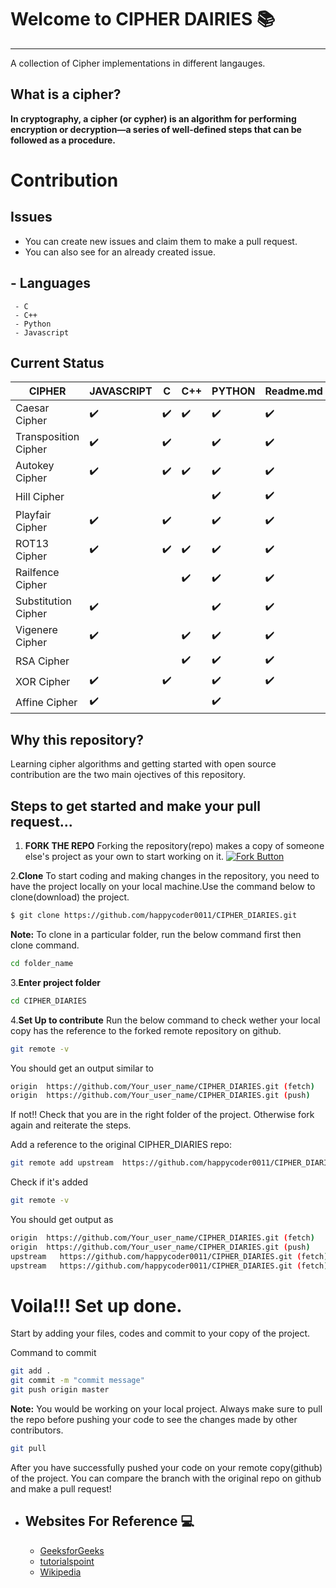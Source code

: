 # Welcome to  CIPHER DAIRIES :books:
***
A collection of Cipher implementations in different langauges.

## What is a cipher?
**In cryptography, a cipher (or cypher) is an algorithm for performing encryption or decryption—a series of well-defined steps that can be followed as a procedure.**


# Contribution

## Issues
- You can create new issues and claim them to make a pull request.
- You can also see for an already created issue.

## - Languages
     - C
     - C++
     - Python
     - Javascript
     
## Current Status

| CIPHER | JAVASCRIPT | C | C++ | PYTHON |  Readme.md |
| --------------- | --------------- | --------------- | --------------- | --------------- | --------------- |
| Caesar Cipher |  :heavy_check_mark:   |  :heavy_check_mark: |  :heavy_check_mark: | :heavy_check_mark:  | :heavy_check_mark: |
| Transposition Cipher | :heavy_check_mark:  | :heavy_check_mark: | &nbsp; | :heavy_check_mark:  | :heavy_check_mark: |
| Autokey Cipher | :heavy_check_mark:  |  :heavy_check_mark: | :heavy_check_mark:  | :heavy_check_mark:  | :heavy_check_mark: |
| Hill Cipher | &nbsp;  | &nbsp; | &nbsp; |  :heavy_check_mark:| :heavy_check_mark:|
| Playfair Cipher | :heavy_check_mark:   | :heavy_check_mark: | &nbsp; | :heavy_check_mark:  |:heavy_check_mark: |
| ROT13 Cipher |  :heavy_check_mark:   | :heavy_check_mark:  | :heavy_check_mark: | :heavy_check_mark: |:heavy_check_mark:  |
| Railfence Cipher |&nbsp; | &nbsp; |  :heavy_check_mark:     |   :heavy_check_mark:    |  :heavy_check_mark:    |
| Substitution Cipher | :heavy_check_mark:   | &nbsp; | &nbsp; |:heavy_check_mark:   |:heavy_check_mark:  |
| Vigenere Cipher |  :heavy_check_mark:   | &nbsp; | :heavy_check_mark: |  :heavy_check_mark:  |  :heavy_check_mark: |
| RSA Cipher | &nbsp;  | &nbsp; |  :heavy_check_mark: |  :heavy_check_mark:  | :heavy_check_mark:|
| XOR Cipher | :heavy_check_mark:  | :heavy_check_mark: |  &nbsp;|  :heavy_check_mark:  | :heavy_check_mark: |
| Affine Cipher |  :heavy_check_mark:   | &nbsp; | &nbsp; |  :heavy_check_mark:  |  &nbsp; |


## Why this repository?
Learning cipher algorithms and getting started with open source contribution are the two main ojectives of this repository.

## Steps to get started and make your pull request...
1. **FORK THE REPO**
Forking the repository(repo) makes a copy of someone else's project as your own to start working on it.
 [![Fork Button](https://help.github.com/assets/images/help/repository/fork_button.jpg)](https://github.com/happycoder0011/CIPHER_DIARIES/tree/master)

2.**Clone**
To start coding and making changes in the repository, you need to have the project locally on your local machine.Use the command below to clone(download) the project.
```sh
$ git clone https://github.com/happycoder0011/CIPHER_DIARIES.git
```
**Note:** To clone in a particular folder, run the below command first then clone command.
```sh
cd folder_name
```
3.**Enter project folder**
```sh
cd CIPHER_DIARIES
```
4.**Set Up to contribute**
Run the below command to check wether your local copy has the reference to the forked remote repository on github.
```sh
git remote -v 
```

You should get an output similar to 
```sh
origin  https://github.com/Your_user_name/CIPHER_DIARIES.git (fetch)
origin  https://github.com/Your_user_name/CIPHER_DIARIES.git (push)
```

If not!! Check that you are in the right folder of the project. Otherwise fork again and reiterate the steps.

Add a reference to the original CIPHER_DIARIES repo:
```sh
git remote add upstream  https://github.com/happycoder0011/CIPHER_DIARIES.git
```

Check if it's added 
```sh
git remote -v
```

You should get output as
```sh
origin  https://github.com/Your_user_name/CIPHER_DIARIES.git (fetch)
origin  https://github.com/Your_user_name/CIPHER_DIARIES.git (push)
upstream   https://github.com/happycoder0011/CIPHER_DIARIES.git (fetch)
upstream   https://github.com/happycoder0011/CIPHER_DIARIES.git (fetch)
```

# Voila!!! Set up done.

Start by adding your files, codes and commit to your copy of the project.

Command to commit
```sh
git add .
git commit -m "commit message"
git push origin master
```

**Note:** You would be working on your local project. Always make sure to pull the repo before pushing your code to see the changes made by other contributors.
```sh
git pull
```

After you have successfully pushed your code on your remote copy(github) of the project. You can compare the branch with the original repo on github and make a pull request!







- ## Websites For Reference :computer:
    - [GeeksforGeeks](http://www.geeksforgeeks.org) 
    - [tutorialspoint](http://www.tutorialspoint.com)
    - [Wikipedia](https://en.wikipedia.org)












